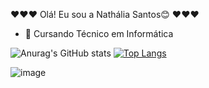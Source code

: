 ♥♥♥ Olá! Eu sou a Nathália Santos😊 ♥♥♥
- 🌱 Cursando Técnico em Informática

![Anurag's GitHub stats](https://github-readme-stats.vercel.app/api?username=Nath-Santos&show_icons=true&theme=radical) [![Top Langs](https://github-readme-stats.vercel.app/api/top-langs/?username=Nath-Santos&layout=donut)](https://github.com/anuraghazra/github-readme-stats)


![image](https://github.com/user-attachments/assets/0592fae4-c9a1-4cfc-b555-59776af8a0cb/size=50)


